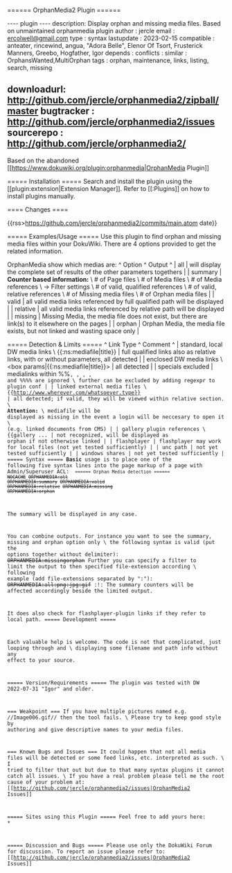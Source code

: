 ====== OrphanMedia2 Plugin ======

---- plugin ----
description: Display orphan and missing media files. Based on unmaintained orphanmedia plugin
author     : jercle
email      : ercolwell@gmail.com
type       : syntax
lastupdate : 2023-02-15
compatible : anteater, rincewind, angua, "Adora Belle", Elenor Of Tsort, Frusterick Manners, Greebo, Hogfather, Igor
depends    :
conflicts  :
similar    : OrphansWanted,MultiOrphan
tags       : orphan, maintenance, links, listing, search, missing

downloadurl: http://github.com/jercle/orphanmedia2/zipball/master
bugtracker : http://github.com/jercle/orphanmedia2/issues
sourcerepo : http://github.com/jercle/orphanmedia2/
----

Based on the abandoned [[https://www.dokuwiki.org/plugin:orphanmedia|OrphanMedia Plugin]]

===== Installation =====
Search and install the plugin using the [[plugin:extension|Extension Manager]]. Refer to [[:Plugins]] on how to install plugins manually.

==== Changes ====

{{rss>https://github.com/jercle/orphanmedia2/commits/main.atom date}}

===== Examples/Usage =====
Use this plugin to find orphan and missing media files within your DokuWiki. There are 4 options provided to get the related information.

OrphanMedia show which medias are:
^ Option  ^ Output  ^
| all  | will display the complete set of results of the other parameters togethers  |
| summary  | __Counter based information:__ \\ # of Page files \\  # of Media files \\  # of Media references \\  -> Filter settings \\  # of valid, qualified references \\  # of valid, relative references \\  # of Missing media files \\  # of Orphan media files  |
| valid | all valid media links referenced by full qualified path will be displayed  |
| relative | all valid media links referenced by relative path will be displayed  |
| missing | Missing Media, the media file does not exist, but there are link(s) to it elsewhere on the pages  |
| orphan  | Orphan Media, the media file exists, but not linked and wasting space only  |

===== Detection & Limits =====
^  Link Type  ^  Comment  ^
| standard, local DW media links \\ <nowiki>{{:ns:mediafile|title}}</nowiki>  | full qualified links also as relative links, with or without parameters, all detected  |
| enclosed DW media links \\ <nowiki><box params|{{:ns:mediafile|title}}></nowiki> | all detected  |
| specials excluded | medialinks within %%<code>, <file>, <nowiki>, <php>, <html> and %%%% are ignored \\ further can be excluded by adding regexpr to plugin conf  |
| linked external media files \\ <nowiki>{{http://www.wherever.com/whatsoever.type}}</nowiki>  | all detected; if valid, they will be viewed within relative section. \\ __**Attention:**__ \\ mediafile will be displayed as missing in the event a login will be neccesary to open it \\ (e.g. linked documents from CMS)  |
| gallery plugin references \\ <nowiki>{{gallery ...</nowiki>  | not recognized, will be displayed as orphan if not otherwise linked  |
| flashplayer  | flashplayer may work for local files (not yet tested sufficiently)  |
| unc path  | not yet tested sufficiently  |
| windows shares  | not yet tested sufficiently  |
===== Syntax =====
**Basic** usage is to place one of the following five syntax lines into the page markup of a page with Admin/Superuser ACL:
<code>
 ====== Orphan Media detection ======
  ~~NOCACHE~~
  ~~ORPHANMEDIA:all~~
  ~~ORPHANMEDIA:summary~~
  ~~ORPHANMEDIA:valid~~
  ~~ORPHANMEDIA:relative~~
  ~~ORPHANMEDIA:missing~~
  ~~ORPHANMEDIA:orphan~~
</code>

The summary will be displayed in any case.

You can combine outputs. For instance you want to see the summary, missing and orphan option only \\
the following syntax is valid (put the options together without delimiter):
  ~~ORPHANMEDIA:missingorphan~~
Further you can specify a filter to limit the output to then specified file-extension according \\
following example (add file-extensions separated by ":"):
  ~~ORPHANMEDIA:all:png:jpg:gif~~
:!: The summary counters will be affected accordingly beside the limited output.

It does also check for flashplayer-plugin links if they refer to local path.
===== Development =====

Each valuable help is welcome. The code is not that complicated, just looping through and \\
displaying some filename and path info without any effect to your source.


===== Version/Requirements =====
The plugin was tested with DW 2022-07-31 "Igor" and older.

=== Weakpoint ===
If you have multiple pictures named e.g. //Image006.gif// then the tool fails. \\
Please try to keep good style by authoring and give descriptive names to your media files.

=== Known Bugs and Issues ===
It could happen that not all media files will be detected or some feed links, etc. interpreted as such. \\
I tried to filter that out but due to that many syntax plugins it cannot catch all issues. \\
If  you have a real problem please tell me the root cause of your problem at:
[[http://github.com/jercle/orphanmedia2/issues|OrphanMedia2 Issues]]

===== Sites using this Plugin =====
Feel free to add yours here:
  *

===== Discussion and Bugs =====
Please use only the DokuWiki Forum for discussion. To report an issue please refer to:
[[http://github.com/jercle/orphanmedia2/issues|OrphanMedia2 Issues]]
